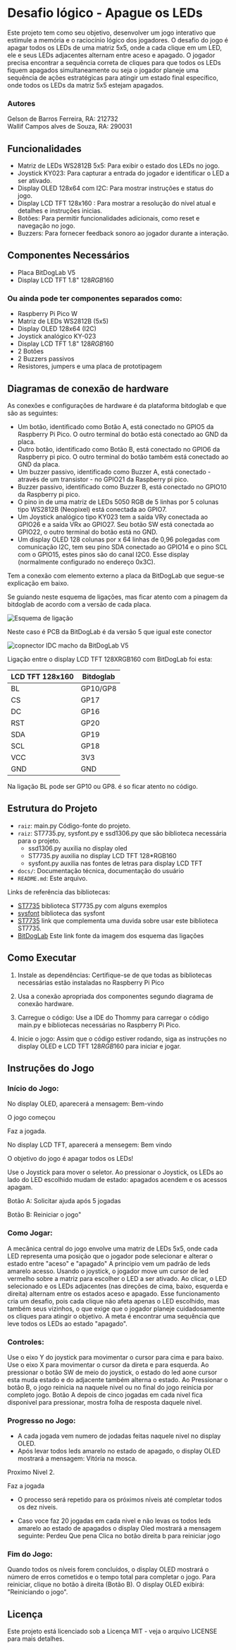 # Desafio lógico - Apague os LEDs

Este projeto tem como seu objetivo, desenvolver um jogo interativo que estimule a memória e o raciocínio lógico dos jogadores. O desafio do jogo é apagar todos os LEDs de uma matriz 5x5, onde a cada clique em um LED, ele e seus LEDs adjacentes alternam entre aceso e apagado. O jogador precisa encontrar a sequência correta de cliques para que todos os LEDs fiquem apagados simultaneamente ou seja o jogador planeje uma sequência de ações estratégicas para atingir um estado final específico, onde todos os LEDs da matriz 5x5 estejam apagados.

### Autores

Gelson de Barros Ferreira, RA: 212732  
Wallif Campos alves de Souza, RA: 290031

## Funcionalidades

- Matriz de LEDs WS2812B 5x5: Para exibir o estado dos LEDs no jogo.
- Joystick KY023: Para capturar a entrada do jogador e identificar o LED a ser ativado.
- Display OLED 128x64 com I2C: Para mostrar instruções e status do jogo.
- Display LCD TFT 128x160 : Para mostrar a resolução do nível atual e detalhes e instruções inicias. 
- Botões: Para permitir funcionalidades adicionais, como reset e navegação no jogo.
- Buzzers: Para fornecer feedback sonoro ao jogador durante a interação.

## Componentes Necessários
- Placa BitDogLab V5
- Display LCD TFT 1.8" 128*RGB*160
  
### Ou ainda pode ter componentes separados como:
  - Raspberry Pi Pico W
  - Matriz de LEDs WS2812B (5x5)
  - Display OLED 128x64 (I2C)
  - Joystick analógico KY-023
  - Display LCD TFT 1.8" 128*RGB*160
  - 2 Botões
  - 2 Buzzers passivos
  - Resistores, jumpers e uma placa de prototipagem

## Diagramas de conexão de hardware
As conexões e configurações de hardware é da plataforma bitdoglab e que são as seguintes:
- Um botão, identificado como Botão A, está conectado no GPIO5 da Raspberry Pi Pico. O outro terminal do botão está conectado ao GND da placa. 
- Outro botão, identificado como Botão B, está conectado no GPIO6 da Raspberry pi pico. O outro terminal do botão também está conectado ao GND da placa.
- Um buzzer passivo, identificado como Buzzer A, está conectado - através de um transistor - no GPIO21 da Raspberry pi pico.
- Buzzer passivo, identificado como Buzzer B, está conectado no GPIO10 da Raspberry pi pico.
- O pino in de uma matriz de LEDs 5050 RGB de 5 linhas por 5 colunas tipo WS2812B (Neopixel) está conectada ao GPIO7. 
- Um Joystick analógico tipo KY023 tem a saída VRy conectada ao GPIO26 e a saída VRx ao GPIO27. Seu botão SW está conectada ao GPIO22, o outro terminal do botão está no GND. 
- Um display OLED 128 colunas por  x 64 linhas de 0,96 polegadas com comunicação I2C, tem seu pino SDA conectado ao GPIO14 e o pino SCL com o GPIO15, estes pinos são do canal I2C0. Esse display (normalmente configurado no endereço 0x3C).

Tem a conexão com elemento externo a placa da BitDogLab que segue-se explicação em baixo.

Se guiando neste esquema de ligações, mas ficar atento com a pinagem da bitdoglab de acordo com a versão de cada placa.

![Esquema de ligação](https://github.com/user-attachments/assets/12d94c46-1bfd-4142-b416-6c75f2d2dbad)

Neste caso é PCB da BitDogLab é da versão 5 que igual este conector

![copnector IDC macho da BitDogLab V5](https://github.com/user-attachments/assets/8f7299b2-dda5-4b00-ba58-591bc7e0cb60)

Ligação  entre o display LCD TFT 128XRGB160 com BitDogLab foi esta:


LCD TFT 128x160 | Bitdoglab
--------- | ------
BL        | GP10/GP8
CS        | GP17
DC        | GP16
RST       | GP20
SDA       | GP19
SCL       | GP18
VCC       |  3V3
GND       |   GND

Na ligação BL pode ser GP10 ou GP8. é so ficar atento no código.

## Estrutura do Projeto

- `raiz`: main.py Código-fonte do projeto.
- `raiz`: ST7735.py, sysfont.py e ssd1306.py que são biblioteca necessária para o projeto.
	* ssd1306.py auxilia no display oled
	* ST7735.py auxilia no display LCD TFT 128*RGB160
	* sysfont.py auxilia nas fontes de letras para display LCD TFT
- `docs/`: Documentação técnica, documentação do usuário
- `README.md`: Este arquivo.


Links de referência das bibliotecas:
* [ST7735](https://github.com/boochow/MicroPython-ST7735/tree/master) biblioteca ST7735.py com alguns exemplos
* [sysfont](https://github.com/GuyCarver/MicroPython/blob/master/lib/sysfont.py) biblioteca das sysfont
* [ST7735](https://github.com/boochow/MicroPython-ST7735/issues/9) link que complementa uma duvida sobre usar este biblioteca ST7735.
* [BitDogLab](https://github.com/BitDogLab/BitDogLab/commit/db2704d02596209923995fc20823b8b6147ad800) Este link fonte da imagem dos esquema das ligações


## Como Executar

1. Instale as dependências: Certifique-se de que todas as bibliotecas necessárias estão instaladas no Raspberry Pi Pico

2. Usa a conexão apropriada dos componentes segundo diagrama de conexão hardware.

3. Carregue o código: Use a IDE do Thommy  para carregar o código main.py e bibliotecas necessárias no Raspberry Pi Pico.

4. Inicie o jogo: Assim que o código estiver rodando, siga as instruções no display OLED e LCD TFT 128*RGB*160 para iniciar e jogar.

## Instruções do Jogo 

### Início do Jogo:

No display OLED, aparecerá a mensagem: 
Bem-vindo 

O jogo começou 

Faz a jogada.

No display LCD TFT, aparecerá a mensegem: 
Bem vindo 

O objetivo do jogo é apagar todos os LEDs! 

Use o Joystick para mover o seletor. Ao pressionar o Joystick, os LEDs ao lado do LED escolhido mudam de estado: apagados acendem e os acessos apagam. 

Botão A: Solicitar ajuda após 5 jogadas 

Botão B: Reiniciar o jogo"

### Como Jogar:


A mecânica central do jogo envolve uma matriz de LEDs 5x5, onde cada LED representa uma posição que o jogador pode selecionar e alterar o estado entre "aceso" e "apagado" A principio vem um padrão de leds amarelo acesso. Usando o joystick, o jogador move um cursor de led vermelho sobre a matriz para escolher o LED a ser ativado. Ao clicar, o LED selecionado e os LEDs adjacentes (nas direções de cima, baixo, esquerda e direita) alternam entre os estados aceso e apagado.
Esse funcionamento cria um desafio, pois cada clique não afeta apenas o LED escolhido, mas também seus vizinhos, o que exige que o jogador planeje cuidadosamente os cliques para atingir o objetivo. A meta é encontrar uma sequência que leve todos os LEDs ao estado "apagado".


### Controles:

Use o eixo Y do joystick para movimentar o cursor para cima e para baixo. Use o eixo X para movimentar o cursor da direta e para esquerda.
Ao pressionar o botão SW de meio do joystick, o estado do led aone cursor esta muda estado e do adjacente também alterna o estado.
Ao Pressionar o botão B, o jogo reinicia na naquele nivel ou no final do jogo reinicia por completo jogo.
Botão A depois de cinco jogadas em cada nivel fica disponivel para pressionar, mostra folha de resposta daquele nivel. 


### Progresso no Jogo:
- A cada jogada vem numero de jodadas feitas naquele nivel no display OLED.
- Após levar todos leds amarelo no estado de apagado, o display OLED mostrará a mensagem: 
Vitória na mosca. 

Proximo Nivel 2.

Faz a jogada

- O processo será repetido para os próximos níveis até completar todos os dez niveis.

- Caso voce faz 20 jogadas em cada nivel e não levas os todos leds amarelo ao estado de apagados o display Oled mostrará a mensagem seguinte:
Perdeu Que pena
Clica no botão direita b para reiniciar jogo  

### Fim do Jogo:

Quando todos os níveis forem concluídos, o display OLED mostrará o número de erros cometidos e o tempo total para completar o jogo.
Para reiniciar, clique no botão à direita (Botão B). O display OLED exibirá: "Reiniciando o jogo".



## Licença

Este projeto está licenciado sob a Licença MIT - veja o arquivo LICENSE para mais detalhes.

